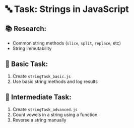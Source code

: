 # 🔤 Task: Strings in JavaScript

## 📚 Research:
- Common string methods (`slice`, `split`, `replace`, etc)
- String immutability

## 🐣 Basic Task:
1. Create `stringTask_basic.js`
2. Use basic string methods and log results

## 🚀 Intermediate Task:
1. Create `stringTask_advanced.js`
2. Count vowels in a string using a function
3. Reverse a string manually

